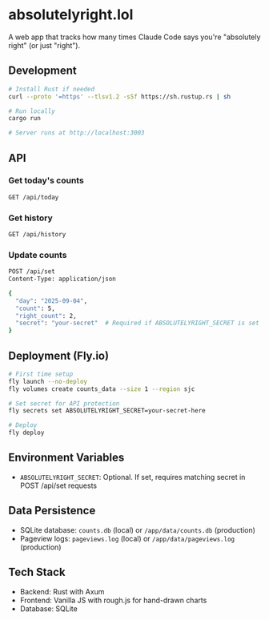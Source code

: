 # absolutelyright.lol

A web app that tracks how many times Claude Code says you're "absolutely right" (or just "right").

## Development

```bash
# Install Rust if needed
curl --proto '=https' --tlsv1.2 -sSf https://sh.rustup.rs | sh

# Run locally
cargo run

# Server runs at http://localhost:3003
```

## API

### Get today's counts
```bash
GET /api/today
```

### Get history
```bash
GET /api/history
```

### Update counts
```bash
POST /api/set
Content-Type: application/json

{
  "day": "2025-09-04",
  "count": 5,
  "right_count": 2,
  "secret": "your-secret"  # Required if ABSOLUTELYRIGHT_SECRET is set
}
```

## Deployment (Fly.io)

```bash
# First time setup
fly launch --no-deploy
fly volumes create counts_data --size 1 --region sjc

# Set secret for API protection
fly secrets set ABSOLUTELYRIGHT_SECRET=your-secret-here

# Deploy
fly deploy
```

## Environment Variables

- `ABSOLUTELYRIGHT_SECRET`: Optional. If set, requires matching secret in POST /api/set requests

## Data Persistence

- SQLite database: `counts.db` (local) or `/app/data/counts.db` (production)
- Pageview logs: `pageviews.log` (local) or `/app/data/pageviews.log` (production)

## Tech Stack

- Backend: Rust with Axum
- Frontend: Vanilla JS with rough.js for hand-drawn charts
- Database: SQLite
